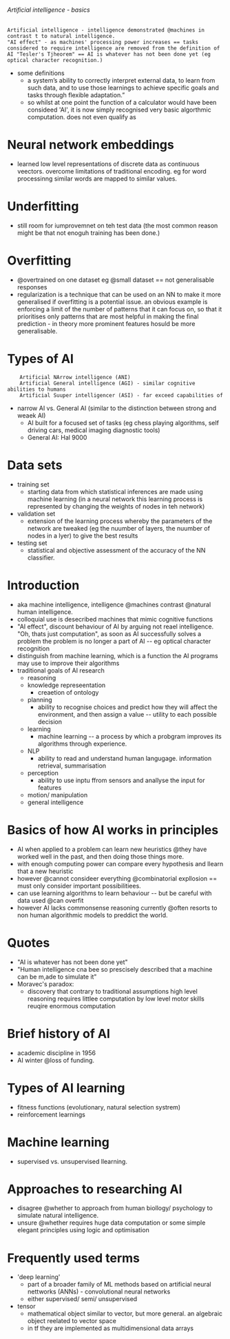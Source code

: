 ###### Artificial intelligence - basics
    Artificial intelligence - intelligence demonstrated @machines in contrast t to natural intelligence. 
    "AI effect" - as machines' processing power increases == tasks considered to require intelligence are removed from the definition of AI "Tesler's Tjheorem" == AI is whatever has not been done yet (eg optical character recognition.)
- some definitions
    + a system’s ability to correctly interpret external data, to learn from such data, and to use those learnings to achieve specific goals and tasks through flexible adaptation.”
    + so whilst at one point the function of a calculator would have been consideed 'AI', it is now simply recognised very basic algorthmic computation. does not even qualify as 

# Neural network embeddings
- learned low level representations of discrete data as continuous veectors. overcome limitations of traditional encoding. eg for word processinng similar words are mapped to similar values.

# Underfitting
- still room for iumprovemnet on teh test data (the most common reason might be that not enoguh training has been done.)

# Overfitting
- @overtrained on one dataset eg @small dataset == not generalisable responses
- regularization is a technique that can be used on an NN to make it more generalised if overfitting is a potential issue. an obvious example is enforcing a limit of the number of patterns that it can focus on, so that it prioritises only patterns that are most helpful in making the final prediction - in theory more prominent features hosuld be more generalisable.

# Types of AI
        Artificial NArrow intelligence (ANI)
        Artificial General intelligence (AGI) - similar cognitive abilities to humans
        Artificial Suuper intelligencer (ASI) - far exceed capabilities of 
- narrow AI vs. General AI (similar to the distinction between strong and weaek AI)
    + AI built for a focused set of tasks (eg chess playing algorithms, self driving cars, medical imaging diagnostic tools)
    + General AI: Hal 9000

# Data sets
- training set
    + starting data from which statistical inferences are made using machine learning (in a neural network this learning process is represented by changing the weights of nodes in teh network)
- validation set
    + extension of the learning process whereby the parameters of the network are tweaked (eg the nuumber of layers, the nuumber of nodes in a lyer) to give the best results
- testing set
    + statistical and objective assessment of the accuracy of the NN classifier.

# Introduction
- aka machine intelligence, intelligence @machines contrast @natural human intelligence.
- colloquial use is desecribed machines that mimic cognitive functions
- "AI effect", discount behaviour of AI by arguing not reael intelligence. "Oh, thats just computation", as soon as AI successfully solves a problem the problem is no longer a part of AI -- eg optical character recognition
- distinguish from machine learning, which is a function the AI programs may use to improve their algorithms
- traditional goals of AI research
    + reasoning
    + knowledge represeentation
        * creaetion of ontology
    + planning
        * ability to recognise choices and predict how they will affect the environment, and then assign a value -- utility to each possible decision
    + learning
        * machine learning -- a process by which a probgram improves its algorithms through experience.
    + NLP
        * ability to read and understand human langugage. information retrieval, summarisation
    + perception
        * ability to use inptu ffrom sensors and anallyse the input for features
    + motion/ manipulation
    + general intelligence

# Basics of how AI works in principles
- AI when applied to a problem can learn new heuristics @they have worked well in the past, and then doing those things more. 
- with enough computing power can compare every hypothesis and llearn that a new heuristic
- however @cannot consideer everything @combinatorial expllosion == must only consider important possibilitiees. 
- can use learning algorithms to learn behaviour -- but be careful with data used @can overfit
- however AI lacks commonsense reasoning currently @often resorts to non human algorithmic models to preddict the world.

# Quotes
- "AI is whatever has not been done yet"
- "Human intelligence cna bee so prescisely described that a machine can be m,ade to simulate it"
- Moravec's paradox:
    + discovery that contrary to traditional assumptions high level reasoning requires littlee computation by low level motor skills reuqire enormous computation



# Brief history of AI
- academic discipline in 1956
- AI winter @loss of funding.


# Types of AI learning
- fitness functions (evolutionary, natural selection systrem)
- reinforcement learnings

# Machine learning
- supervised vs. unsupervised llearning.

# Approaches to researching AI
- disagree @whether to approach from human biollogy/ psychology to simulate natural intelligence. 
- unsure @whether requires huge data computation or some simple elegant principles using logic and optimisation





# Frequently used terms
- 'deep learning'
    + part of a broader family of ML methods based on artificial neural nettworks (ANNs) - convolutional neural networks
    + either supervised/ semi/ unsupervised
- tensor
    + mathematical object similar to vector, but more general. an algebraic object reelated to vector space
    + in tf they are implemented as multidimensional data arrays
